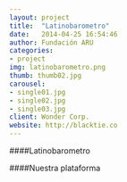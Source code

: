 ```yaml
---
layout: project
title:  "Latinobarometro"
date:   2014-04-25 16:54:46
author: Fundación ARU
categories:
- project
img: latinobarometro.png
thumb: thumb02.jpg
carousel:
- single01.jpg
- single02.jpg
- single03.jpg
client: Wonder Corp.
website: http://blacktie.co
---
```

####Latinobarometro


####Nuestra plataforma